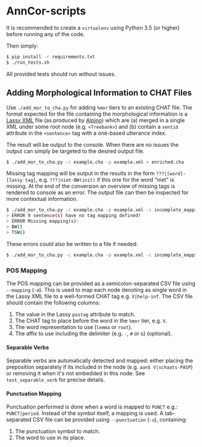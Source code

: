 # AnnCor-scripts

It is recommended to create a `virtualenv` using Python 3.5 (or higher) before running any of the code.

Then simply:
```bash
$ pip install -r requirements.txt
$ ./run_tests.sh
```

All provided tests should run without issues.

## Adding Morphological Information to CHAT Files

Use `./add_mor_to_cha.py` for adding `%mor` tiers to an existing CHAT file. The format expected for the file containing the morphological information is a [Lassy XML](https://www.let.rug.nl/vannoord/Lassy/) file (as produced by [Alpino](https://www.let.rug.nl/vannoord/alp/Alpino/)) which are (a) merged in a single XML under some root node (e.g. `<Treebank>`) and (b) contain a `sentid` attribute in the `<sentence>` tag with a one-based utterance index.

The result will be output to the console. When there are no issues the output can simply be targeted to the desired output file.

```bash
$ ./add_mor_to_cha.py -c example.cha -p example.xml > enriched.cha
```

Missing tag mapping will be output in the results in the form `???|[word]-[lassy tag]`, e.g. `???|niet-BW(init)` if this one for the word "niet" is missing. At the end of the conversion an overview of missing tags is rendered to console as an error. The output file can then be inspected for more contextual information.

```bash
$ ./add_mor_to_cha.py -c example.cha -p example.xml -c incomplete_mapping.csv > enriched.cha
> ERROR 9 sentence(s) have no tag mapping defined!
> ERROR Missing mapping(s):
> BW()
> TSW()
```

These errors could also be written to a file if needed:

```bash
$ ./add_mor_to_cha.py -c example.cha -p example.xml -c incomplete_mapping.csv > enriched.cha 2> errors.log
```

### POS Mapping

The POS mapping can be provided as a semicolon-separated CSV file using `--mapping` (`-m`). This is used to map each node denoting as single word in the Lassy XML file to a well-formed CHAT tag e.g. `V|help-inf`. The CSV file should contain the following columns:

1. The value in the Lassy `postag` attribute to match.
2. The CHAT tag to place before the word in the `%mor` tier, e.g. `V`.
3. The word representation to use (`lemma` or `root`).
4. The affix to use including the delimiter (e.g. `-`, `#` or `&`) (optional).

#### Separable Verbs

Separable verbs are automatically detected and mapped: either placing the preposition separately if its included in the node (e.g. `aan$ V|schaats-PASP`) or removing it when it's not embedded in this node. See `test_separable_verb` for precise details.

#### Punctuation Mapping

Punctuation performed is done when a word is mapped to `PUNCT` e.g.: `PUNCT|period`. Instead of the symbol itself, a mapping is used. A tab-separated CSV file can be provided using `--punctuation` (`-u`), containing:

1. The punctuation symbol to match.
2. The word to use in its place.
